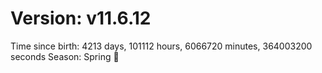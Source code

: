 # Version: v11.6.12
Time since birth: 4213 days, 101112 hours, 6066720 minutes, 364003200 seconds
Season: Spring 🌸
